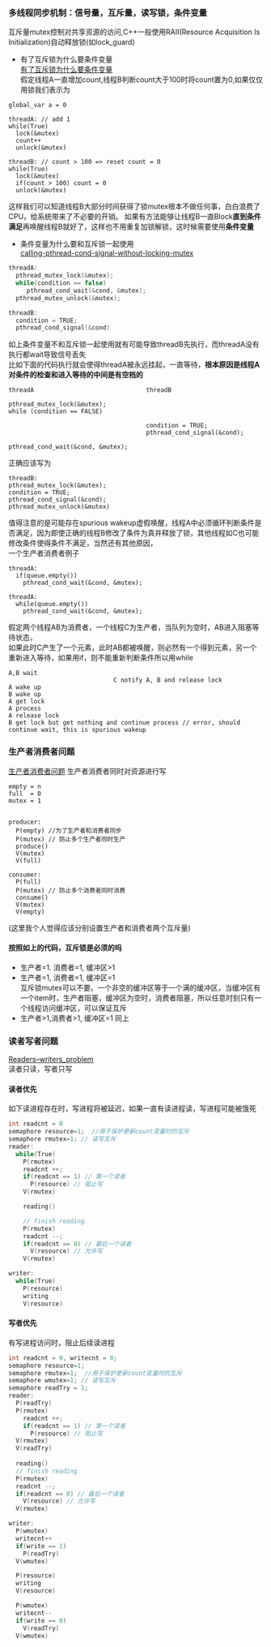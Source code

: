 ### 多线程同步机制：信号量，互斥量，读写锁，条件变量
互斥量mutex控制对共享资源的访问,C++一般使用RAII(Resource Acquisition Is Initialization)自动释放锁(如lock_guard)
+ 有了互斥锁为什么要条件变量  
[有了互斥锁为什么要条件变量](https://www.jianshu.com/p/01ad36b91d39)  
假定线程A一直增加count,线程B判断count大于100时将count置为0,如果仅仅用锁我们表示为  
```
global_var a = 0

threadA: // add 1
while(True)
  lock(&mutex)
  count++
  unlock(&mutex)

threadB: // count > 100 => reset count = 0
while(True)
  lock(&mutex)
  if(count > 100) count = 0
  unlock(&mutex)
```

这样我们可以知道线程B大部分时间获得了锁mutex根本不做任何事，白白浪费了CPU，给系统带来了不必要的开销。 
如果有方法能够让线程B一直Block**直到条件满足**再唤醒线程B就好了，这样也不用重复加锁解锁，这时候需要使用**条件变量**
+ 条件变量为什么要和互斥锁一起使用  
[calling-pthread-cond-signal-without-locking-mutex](https://stackoverflow.com/questions/4544234/calling-pthread-cond-signal-without-locking-mutex)

```c++
threadA:
  pthread_mutex_lock(&mutex);
  while(condition == false)
     pthread_cond_wait(&cond, &mutex);
  pthread_mutex_unlock(&mutex);

threadB:
  condition = TRUE;
  pthread_cond_signal(&cond)
```
如上条件变量不和互斥锁一起使用就有可能导致threadB先执行，而threadA没有执行都wait导致信号丢失  
比如下面的代码执行就会使得threadA被永远挂起，一直等待，**根本原因是线程A对条件的检查和进入等待的中间是有空档的**  
```
threadA                               threadB

pthread_mutex_lock(&mutex);
while (condition == FALSE)

                                      condition = TRUE;
                                      pthread_cond_signal(&cond);

pthread_cond_wait(&cond, &mutex);
```
正确应该写为
```
threadB:
pthread_mutex_lock(&mutex);
condition = TRUE;
pthread_cond_signal(&cond);
pthread_mutex_unlock(&mutex)
```
值得注意的是可能存在spurious wakeup虚假唤醒，线程A中必须循环判断条件是否满足，因为即使正确的线程B修改了条件为真并释放了锁，其他线程如C也可能修改条件使得条件不满足，当然还有其他原因，   
一个生产者消费者例子
```
threadA:
  if(queue.empty())
    pthread_cond_wait(&cond, &mutex);

threadA:
  while(queue.empty())
    pthread_cond_wait(&cond, &mutex);
```
假定两个线程AB为消费者，一个线程C为生产者，当队列为空时，AB进入阻塞等待状态，  
如果此时C产生了一个元素，此时AB都被唤醒，则必然有一个得到元素，另一个重新进入等待，如果用if，则不能重新判断条件所以用while
```
A,B wait
                             C notify A, B and release lock  
A wake up 
B wake up
A get lock 
A process
A release lock
B get lock but get nothing and continue process // error, should continue wait, this is spurious wakeup
```

### 生产者消费者问题  
[生产者消费者问题](https://zh.wikipedia.org/wiki/%E7%94%9F%E4%BA%A7%E8%80%85%E6%B6%88%E8%B4%B9%E8%80%85%E9%97%AE%E9%A2%98)
生产者消费者同时对资源进行写
```
empty = n
full  = 0
mutex = 1


producer:
  P(empty) //为了生产者和消费者同步
  P(mutex) // 防止多个生产者同时生产
  produce()
  V(mutex)
  V(full)  

consumer:
  P(full)
  P(mutex) // 防止多个消费者同时消费
  consume()
  V(mutex)
  V(empty)  
```
(这里我个人觉得应该分别设置生产者和消费者两个互斥量)
#### 按照如上的代码，互斥锁是必须的吗
+ 生产者=1. 消费者=1, 缓冲区>1
+ 生产者=1, 消费者=1, 缓冲区=1   
  互斥锁mutex可以不要。一个非空的缓冲区等于一个满的缓冲区，当缓冲区有一个item时，生产者阻塞，缓冲区为空时，消费者阻塞，所以任意时刻只有一个线程访问缓冲区，可以保证互斥
+ 生产者>1,消费者>1, 缓冲区=1
  同上

### 读者写者问题  
[Readers–writers_problem](https://en.wikipedia.org/wiki/Readers%E2%80%93writers_problem)  
读者只读，写者只写  
#### 读者优先  
如下读进程存在时，写进程将被延迟，如果一直有读进程读，写进程可能被饿死  
```c++
int readcnt = 0
semaphore resource=1;  //用于保护更新count变量时的互斥
semaphore rmutex=1; // 读写互斥
reader:
  while(True)
    P(rmutex)
    readcnt ++;
    if(readcnt == 1) // 第一个读者
      P(resource) // 阻止写
    V(rmutex)

    reading()

    // finish reading
    P(rmutex)
    readcnt --;
    if(readcnt == 0) // 最后一个读者
      V(resource) // 允许写
    V(rmutex)

writer:
  while(True)
    P(resource)
    writing
    V(resource)
```
#### 写者优先
有写进程访问时，阻止后续读进程
```c++
int readcnt = 0, writecnt = 0;
semaphore resource=1; 
semaphore rmutex=1;  //用于保护更新count变量时的互斥
semaphore wmutex=1; // 读写互斥
semaphore readTry = 1;
reader:
  P(readTry)
  P(rmutex)
    readcnt ++;
    if(readcnt == 1) // 第一个读者
      P(resource) // 阻止写
  V(rmutex)
  V(readTry)
  
  reading()
  // finish reading
  P(rmutex)
  readcnt --;
  if(readcnt == 0) // 最后一个读者
    V(resource) // 允许写
  V(rmutex)

writer:
  P(wmutex)
  writecnt++
  if(write == 1) 
    P(readTry)
  V(wmutex)

  P(resource)
  writing
  V(resource)

  P(wmutex)
  writecnt--
  if(write == 0) 
    V(readTry)
  V(wmutex)
```